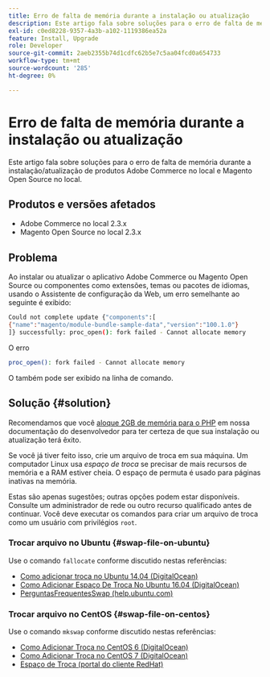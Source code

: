 ```yaml
---
title: Erro de falta de memória durante a instalação ou atualização
description: Este artigo fala sobre soluções para o erro de falta de memória durante a instalação/atualização de produtos Adobe Commerce no local e Magento Open Source no local.
exl-id: c0ed8228-9357-4a3b-a102-1119386ea52a
feature: Install, Upgrade
role: Developer
source-git-commit: 2aeb2355b74d1cdfc62b5e7c5aa04fcd0a654733
workflow-type: tm+mt
source-wordcount: '285'
ht-degree: 0%

---
```


# Erro de falta de memória durante a instalação ou atualização

Este artigo fala sobre soluções para o erro de falta de memória durante a instalação/atualização de produtos Adobe Commerce no local e Magento Open Source no local.

## Produtos e versões afetados

* Adobe Commerce no local 2.3.x
* Magento Open Source no local 2.3.x

## Problema

Ao instalar ou atualizar o aplicativo Adobe Commerce ou Magento Open Source ou componentes como extensões, temas ou pacotes de idiomas, usando o Assistente de configuração da Web, um erro semelhante ao seguinte é exibido:

```bash
Could not complete update {"components":[
{"name":"magento/module-bundle-sample-data","version":"100.1.0"}
]} successfully: proc_open(): fork failed - Cannot allocate memory
```

O erro

```bash
proc_open(): fork failed - Cannot allocate memory
```

O também pode ser exibido na linha de comando.

## Solução {#solution}

Recomendamos que você [aloque 2GB de memória para o PHP](https://experienceleague.adobe.com/en/docs/commerce-operations/installation-guide/prerequisites/php-settings) em nossa documentação do desenvolvedor para ter certeza de que sua instalação ou atualização terá êxito.

Se você já tiver feito isso, crie um arquivo de troca em sua máquina. Um computador Linux usa *espaço de troca* se precisar de mais recursos de memória e a RAM estiver cheia. O espaço de permuta é usado para páginas inativas na memória.

Estas são apenas sugestões; outras opções podem estar disponíveis. Consulte um administrador de rede ou outro recurso qualificado antes de continuar. Você deve executar os comandos para criar um arquivo de troca como um usuário com privilégios `root`.

### Trocar arquivo no Ubuntu {#swap-file-on-ubuntu}

Use o comando `fallocate` conforme discutido nestas referências:

* [Como adicionar troca no Ubuntu 14.04 (DigitalOcean)](https://www.digitalocean.com/community/tutorials/how-to-add-swap-on-ubuntu-14-04)
* [Como Adicionar Espaço De Troca No Ubuntu 16.04 (DigitalOcean)](https://www.digitalocean.com/community/tutorials/how-to-add-swap-space-on-ubuntu-16-04)
* [PerguntasFrequentesSwap (help.ubuntu.com)](https://help.ubuntu.com/community/SwapFaq)

### Trocar arquivo no CentOS {#swap-file-on-centos}

Use o comando `mkswap` conforme discutido nestas referências:

* [Como Adicionar Troca no CentOS 6 (DigitalOcean)](https://www.digitalocean.com/community/tutorials/how-to-add-swap-on-centos-6)
* [Como Adicionar Troca no CentOS 7 (DigitalOcean)](https://www.digitalocean.com/community/tutorials/how-to-add-swap-on-centos-7)
* [Espaço de Troca (portal do cliente RedHat)](https://access.redhat.com/documentation/en-US/Red_Hat_Enterprise_Linux/6/html/Storage_Administration_Guide/ch-swapspace.html)
